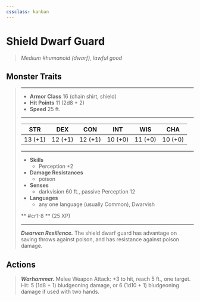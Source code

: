 ```yaml
---
cssclass: kanban
---
```


# Shield Dwarf Guard
>*Medium #humanoid (dwarf), lawful good*
## Monster Traits
>___
>- **Armor Class** 16 (chain shirt, shield)
>- **Hit Points** 11 (2d8 + 2)
>- **Speed** 25 ft. 
>___
>|STR|DEX|CON|INT|WIS|CHA|
>|:---:|:---:|:---:|:---:|:---:|:---:|
>|13 (+1)|12 (+1)|12 (+1)|10 (+0)|11 (+0)|10 (+0)|
>___
>- **Skills**
>	 - Perception +2
>- **Damage Resistances**
>	 - poison
>- **Senses**
>	 - darkvision 60 ft., passive Perception 12
>- **Languages**
>	 - any one language (usually Common), Dwarvish
>
> ** #cr1-8 ** (25 XP)
>___
>***Dwarven Resilience.*** The shield dwarf guard has advantage on saving throws against poison, and has resistance against poison damage.  
>
## Actions
>***Warhammer.*** Melee Weapon Attack: +3 to hit, reach 5 ft., one target. Hit: 5 (1d8 + 1) bludgeoning damage, or 6 (1d10 + 1) bludgeoning damage if used with two hands.
